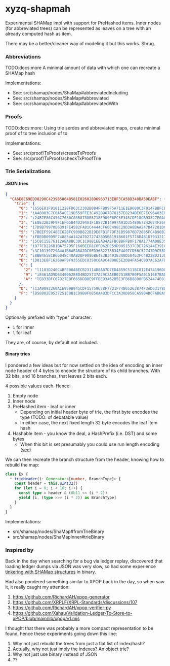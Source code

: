 # xyzq-shapmah

Experimental SHAMap impl with support for PreHashed items.
Inner nodes (for abbreviated trees) can be represented as
leaves on a tree with an already computed hash as item.

There may be a better/cleaner way of modeling it but this
works. Shrug.

### Abbreviations

TODO:docs:more A minimal amount of data with which one can recreate a SHAMap hash

Implementations:

- See: src/shamap/nodes/ShaMap#abbreviatedIncluding
- See: src/shamap/nodes/ShaMap#abbreviated
- See: src/shamap/nodes/ShaMap#abbreviatedWith

### Proofs

TODO:docs:more: Using trie serdes and abbreviated maps, create minimal proof of tx tree inclusion of tx

Implementations:

- See: src/proof/TxProofs/createTxProofs
- See: src/proof/TxProofs/checkTxProofTrie

### Trie Serializations

#### JSON tries

```json
{
  "CA6E8E69EDD8290C423985864B581E026028D6963713E8F3CA58D348BA50EABF": {
    "trie": {
      "0": "i656E81F91811228FD63C2302B084FFB99F5A711E1E9600C3F014FBBFCBF9E874",
      "1": "iA48003C7C0A5ACE19D559FFE3C492B967B78157E8234DE6E7EC96403EBA49C80",
      "2": "i24B7E86C456C7630C03B8738B5718E989F6FC5F345CDF18CB93327E0ACF3E20C",
      "3": "iE8E32B29F9F1EF65B44D294A1F1B872B14997A91D3548067242624F26623F421",
      "4": "i7D9B79970E6391FE45B2FA81C4444CF60C498C29D3A8BAA247B47281DC2431DE",
      "5": "i7BEEF59C48EC62BFC900B822B19E8FB1F79F31B59876D72885FC4B90B25C4FCB",
      "6": "iFBE0B09D9F748854A142A702727428D5B6191B601F5778B481D7933217F264CC",
      "7": "i5C8C15E76112ABA8BC30C1C98B1EEAD4AEFBCBBFFB0F178A1774A08E3592844B",
      "8": "i877CB226B1BA757D5F160BEED1C6FD62DE59D9051537CBE726144E391C14D98B",
      "9": "i3C10139729A4A1B8AFABA2DC0FD3682278834F4A97CD56C52747D9C58D61C63D",
      "A": "i8BB465ECB66048C40ABD0F9086BE4E3B3493E3A0D58463FC4822BD2130771C37",
      "B": "iD813E8F16268AF9F9355EDC8350C6A9C4808E5E2DB4FA54C9D7AC62AFDA63A1C",
      "C": {
        "2": "l1103D240C4BFE00ABECB23114B8A87D7ED4859C511BC812E474196D062CDEFA9",
        "9": "iE461AD9D6340062E8D4BD25737A29C2AEB0251BB7B0F5A01516E7BAD749BF8C7",
        "A": "lE833DFC67927EBF665DDB8E9FFBE93A62B5E3FB6B8880FB524474B935D0F4CDD"
      },
      "D": "l13A9092260A1E959B945CDF15759678F7721F74865263874F3AD63178D2EBB3F",
      "F": "lB58802E9537251C8B1C09B9F0850A4B3DFCC3A30D858CA5904BCFAB8A9D5508E"
    }
  }
}
```

Optionally prefixed with "type" character:

- `i` for inner
- `l` for leaf

They are, of course, by default not included.

#### Binary tries

I pondered a few ideas but for now settled on the idea of encoding
an inner node header of 4 bytes to encode the structure of its
child branches. With 32 bits, and 16 branches, that leaves 2 bits each.

4 possible values each. Hence:

1. Empty node
2. Inner node
3. PreHashed item - leaf or inner
    - Depending on initial header byte of trie, the first byte encodes the type (TODO: of debatable value)
    - In either case, the next fixed length 32 byte encodes the leaf item hash
4. Hashable item - you know the deal, a HashPrefix (i.e. DST) and some bytes
    - When this bit is set presumably you could use run length encoding ([see](src/utils/variableLength.ts))

We can then recreate the branch structure from the header, knowing
how to rebuild the map:

```typescript
class Ex {
  * trieHeader(): Generator<[number, BranchType]> {
    const header = this.uInt32()
    for (let i = 0; i < 16; i++) {
      const type = header & (0b11 << (i * 2))
      yield [i, (type >>> (i * 2)) as BranchType]
    }
  }
}
```

Implementations:

- src/shamap/nodes/ShaMap#fromTrieBinary
- src/shamap/nodes/ShaMapInner#trieBinary

### Inspired by

Back in the day when searching for a bug via ledger replay, discovered
that loading ledger dumps via JSON was very slow, so had some
experience [tinkering with SHAMap structures](https://github.com/sublimator/ripple-lib-java/tree/master/ripple-core/src/main/java/com/ripple/core/types/shamap#rippled-nodestore)
in binary.

Had also pondered something similar to XPOP back in the day, so when
saw it, it really caught my attention:

1. https://github.com/RichardAH/xpop-generator
2. https://github.com/XRPLF/XRPL-Standards/discussions/107
3. https://github.com/RichardAH/xpop-verifier-py
4. https://github.com/Xahau/Validation-Ledger-Tx-Store-to-xPOP/blob/main/lib/xpop/v1.mjs

I thought that there was probably a more compact representation to be found,
hence these experiments going down this line:

1. Why not just rebuild the trees from just a flat list of index/hash?
2. Actually, why not just imply the indexes? An object trie?
3. Why not just use binary instead of JSON
4. ??
